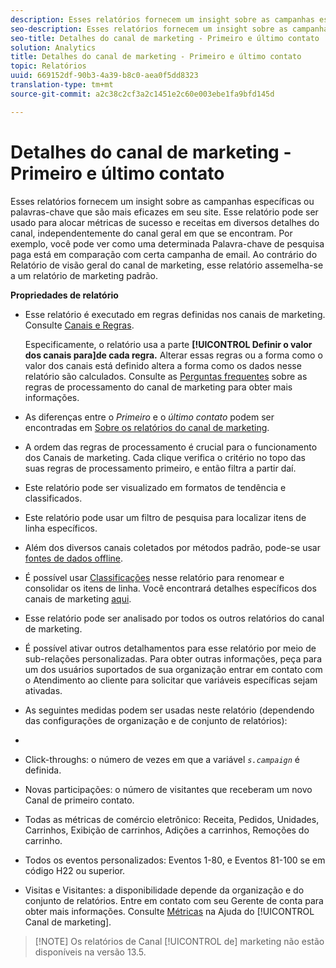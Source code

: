 ```yaml
---
description: Esses relatórios fornecem um insight sobre as campanhas específicas ou palavras-chave que são mais eficazes em seu site. Esse relatório pode ser usado para alocar métricas de sucesso e receitas em diversos detalhes do canal, independentemente do canal geral em que se encontram. Por exemplo, você pode ver como uma determinada Palavra-chave de pesquisa paga está em comparação com certa campanha de email. Ao contrário do Relatório de visão geral do canal de marketing, esse relatório assemelha-se a um relatório de marketing padrão.
seo-description: Esses relatórios fornecem um insight sobre as campanhas específicas ou palavras-chave que são mais eficazes em seu site. Esse relatório pode ser usado para alocar métricas de sucesso e receitas em diversos detalhes do canal, independentemente do canal geral em que se encontram. Por exemplo, você pode ver como uma determinada Palavra-chave de pesquisa paga está em comparação com certa campanha de email. Ao contrário do Relatório de visão geral do canal de marketing, esse relatório assemelha-se a um relatório de marketing padrão.
seo-title: Detalhes do canal de marketing - Primeiro e último contato
solution: Analytics
title: Detalhes do canal de marketing - Primeiro e último contato
topic: Relatórios
uuid: 669152df-90b3-4a39-b8c0-aea0f5dd8323
translation-type: tm+mt
source-git-commit: a2c38c2cf3a2c1451e2c60e003ebe1fa9bfd145d

---
```



# Detalhes do canal de marketing - Primeiro e último contato

Esses relatórios fornecem um insight sobre as campanhas específicas ou palavras-chave que são mais eficazes em seu site. Esse relatório pode ser usado para alocar métricas de sucesso e receitas em diversos detalhes do canal, independentemente do canal geral em que se encontram. Por exemplo, você pode ver como uma determinada Palavra-chave de pesquisa paga está em comparação com certa campanha de email. Ao contrário do Relatório de visão geral do canal de marketing, esse relatório assemelha-se a um relatório de marketing padrão.

**Propriedades de relatório**

* Esse relatório é executado em regras definidas nos canais de marketing. Consulte [Canais e Regras](https://marketing.adobe.com/resources/help/en_US/mchannel/c_channels_rules.html).

   Especificamente, o relatório usa a parte **[!UICONTROL Definir o valor dos canais para]de cada regra.** Alterar essas regras ou a forma como o valor dos canais está definido altera a forma como os dados nesse relatório são calculados. Consulte as [Perguntas frequentes](https://marketing.adobe.com/resources/help/en_US/mchannel/c_faq.html) sobre as regras de processamento do canal de marketing para obter mais informações.

* As diferenças entre o *Primeiro* e o *último contato* podem ser encontradas em [Sobre os relatórios do canal de marketing](https://marketing.adobe.com/resources/help/en_US/mchannel/c_overview.html).

* A ordem das regras de processamento é crucial para o funcionamento dos Canais de marketing. Cada clique verifica o critério no topo das suas regras de processamento primeiro, e então filtra a partir daí.
* Este relatório pode ser visualizado em formatos de tendência e classificados.
* Este relatório pode usar um filtro de pesquisa para localizar itens de linha específicos.
* Além dos diversos canais coletados por métodos padrão, pode-se usar [fontes de dados offline](https://marketing.adobe.com/resources/help/en_US/mchannel/c_overview_online_offline.html).
* É possível usar [Classificações](https://marketing.adobe.com/resources/help/en_US/reference/classifications.html) nesse relatório para renomear e consolidar os itens de linha. Você encontrará detalhes específicos dos canais de marketing [aqui](https://marketing.adobe.com/resources/help/en_US/mchannel/t_classifications.html).

* Esse relatório pode ser analisado por todos os outros relatórios do canal de marketing.
* É possível ativar outros detalhamentos para esse relatório por meio de sub-relações personalizadas. Para obter outras informações, peça para um dos usuários suportados de sua organização entrar em contato com o Atendimento ao cliente para solicitar que variáveis específicas sejam ativadas.
* As seguintes medidas podem ser usadas neste relatório (dependendo das configurações de organização e de conjunto de relatórios):
* 

   * Click-throughs: o número de vezes em que a variável *`s.campaign`* é definida.
   * Novas participações: o número de visitantes que receberam um novo Canal de primeiro contato.
   * Todas as métricas de comércio eletrônico: Receita, Pedidos, Unidades, Carrinhos, Exibição de carrinhos, Adições a carrinhos, Remoções do carrinho.
   * Todos os eventos personalizados: Eventos 1-80, e Eventos 81-100 se em código H22 ou superior.
   * Visitas e Visitantes: a disponibilidade depende da organização e do conjunto de relatórios. Entre em contato com seu Gerente de conta para obter mais informações.
   Consulte [Métricas](https://marketing.adobe.com/resources/help/en_US/mchannel/c_overview_metrics.html) na Ajuda do [!UICONTROL Canal de marketing].

> [!NOTE] Os relatórios de Canal [!UICONTROL de] marketing não estão disponíveis na versão 13.5.

